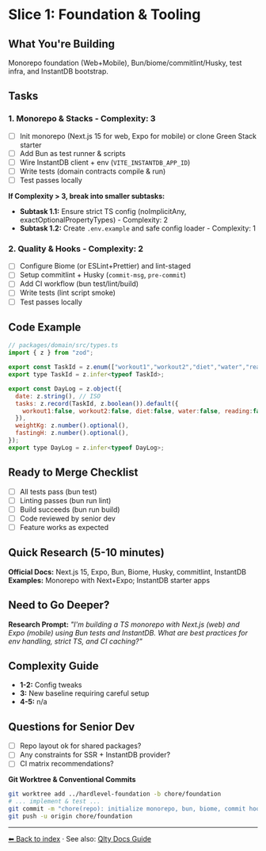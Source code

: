 # Slice 1: Foundation & Tooling

## What You're Building

Monorepo foundation (Web+Mobile), Bun/biome/commitlint/Husky, test infra, and InstantDB bootstrap.

## Tasks

### 1. Monorepo & Stacks - Complexity: 3

- [ ] Init monorepo (Next.js 15 for web, Expo for mobile) or clone Green Stack starter
- [ ] Add Bun as test runner & scripts
- [ ] Wire InstantDB client + env (`VITE_INSTANTDB_APP_ID`)
- [ ] Write tests (domain contracts compile & run)
- [ ] Test passes locally

**If Complexity > 3, break into smaller subtasks:**

- **Subtask 1.1:** Ensure strict TS config (noImplicitAny, exactOptionalPropertyTypes) - Complexity: 2
- **Subtask 1.2:** Create `.env.example` and safe config loader - Complexity: 1

### 2. Quality & Hooks - Complexity: 2

- [ ] Configure Biome (or ESLint+Prettier) and lint-staged
- [ ] Setup commitlint + Husky (`commit-msg`, `pre-commit`)
- [ ] Add CI workflow (bun test/lint/build)
- [ ] Write tests (lint script smoke)
- [ ] Test passes locally

## Code Example

```javascript
// packages/domain/src/types.ts
import { z } from "zod";

export const TaskId = z.enum(["workout1","workout2","diet","water","reading","photo"]);
export type TaskId = z.infer<typeof TaskId>;

export const DayLog = z.object({
  date: z.string(), // ISO
  tasks: z.record(TaskId, z.boolean()).default({
    workout1:false, workout2:false, diet:false, water:false, reading:false, photo:false
  }),
  weightKg: z.number().optional(),
  fastingH: z.number().optional(),
});
export type DayLog = z.infer<typeof DayLog>;
```

## Ready to Merge Checklist

- [ ] All tests pass (bun test)
- [ ] Linting passes (bun run lint)
- [ ] Build succeeds (bun run build)
- [ ] Code reviewed by senior dev
- [ ] Feature works as expected

## Quick Research (5-10 minutes)

**Official Docs:** Next.js 15, Expo, Bun, Biome, Husky, commitlint, InstantDB  
**Examples:** Monorepo with Next+Expo; InstantDB starter apps

## Need to Go Deeper?

**Research Prompt:** _"I'm building a TS monorepo with Next.js (web) and Expo (mobile) using Bun tests and InstantDB. What are best practices for env handling, strict TS, and CI caching?"_

## Complexity Guide

- **1-2:** Config tweaks
- **3:** New baseline requiring careful setup
- **4-5:** n/a

## Questions for Senior Dev

- [ ] Repo layout ok for shared packages?
- [ ] Any constraints for SSR + InstantDB provider?
- [ ] CI matrix recommendations?

**Git Worktree & Conventional Commits**

```bash
git worktree add ../hardlevel-foundation -b chore/foundation
# ... implement & test ...
git commit -m "chore(repo): initialize monorepo, bun, biome, commit hooks"
git push -u origin chore/foundation
```

---

[⬅ Back to index](./README.md) · See also: [Qlty Docs Guide](./qlty-docs-guide.md)
